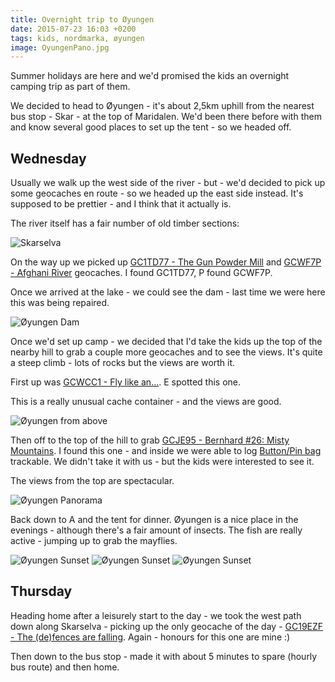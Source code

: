 ```yaml
---
title: Overnight trip to Øyungen
date: 2015-07-23 16:03 +0200
tags: kids, nordmarka, øyungen
image: OyungenPano.jpg
---
```


Summer holidays are here and we'd promised the kids an overnight camping trip as part of them.

We decided to head to Øyungen - it's about 2,5km uphill from the nearest bus stop - Skar - at the top of Maridalen. We'd been there before with them and know several good places to set up the tent - so we headed off.

## Wednesday

Usually we walk up the west side of the river - but - we'd decided to pick up some geocaches en route - so we headed up the east side instead. It's supposed to be prettier - and I think that it actually is.

The river itself has a fair number of old timber sections:

![Skarselva](river.jpg 'Skarselva')

On the way up we picked up [GC1TD77 - The Gun Powder Mill](http://coord.info/GC1TD77) and [GCWF7P - Afghani River](http://coord.info/GCWF7P) geocaches. I found GC1TD77, P found GCWF7P.

Once we arrived at the lake - we could see the dam - last time we were here this was being repaired.

![Øyungen Dam](OyungenDam.jpg 'Øyungen Dam')

Once we'd set up camp - we decided that I'd take the kids up the top of the nearby hill to grab a couple more geocaches and to see the views. It's quite a steep climb - lots of rocks but the views are worth it.

First up was [GCWCC1 - Fly like an...](http://coord.info/GCWCC1). E spotted this one.

This is a really unusual cache container - and the views are good.

![Øyungen from above](OyungenView.jpg 'Øyungen from above')

Then off to the top of the hill to grab [GCJE95 - Bernhard #26: Misty Mountains](http://coord.info/GCJE95). I found this one - and inside we were able to log [Button/Pin bag](http://coord.info/TB2T0G1) trackable. We didn't take it with us - but the kids were interested to see it.

The views from the top are spectacular.

![Øyungen Panorama](OyungenPano.jpg 'Øyungen Panorama')

Back down to A and the tent for dinner. Øyungen is a nice place in the evenings - although there's a fair amount of insects. The fish are really active - jumping up to grab the mayflies.

![Øyungen Sunset](OyungenSunset1.jpg 'Øyungen Sunset')
![Øyungen Sunset](OyungenSunset2.jpg 'Øyungen Sunset')
![Øyungen Sunset](OyungenSunset3.jpg 'Øyungen Sunset')

## Thursday

Heading home after a leisurely start to the day - we took the west path down along Skarselva - picking up the only geocache of the day - [GC19EZF - The (de)fences are falling](http://coord.info/GC19EZF). Again - honours for this one are mine :)

Then down to the bus stop - made it with about 5 minutes to spare (hourly bus route) and then home.
